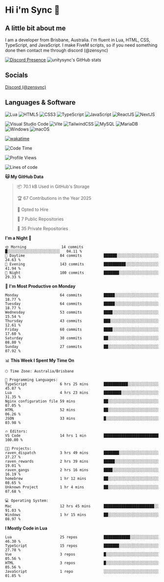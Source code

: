# Hi i'm Sync 👋

## A little bit about me
I am a developer from Brisbane, Australia. I'm fluent in Lua, HTML, CSS, TypeScript, and JavaScript. I make FiveM scripts, so if you need something done then contact me through discord (@zensync)

[![Discord Presence](https://lanyard.cnrad.dev/api/265742868587479050)](https://discord.com/users/265742868587479050)
![unitysync's GitHub stats](https://github-readme-stats.vercel.app/api?username=unitysync&show_icons=true&theme=ambient_gradient)

## Socials
<p><a href="https://discord.com/users/265742868587479050">Discord (@zensync)</a></p>

## Languages & Software
![Lua](https://img.shields.io/badge/lua-%232C2D72.svg?style=for-the-badge&logo=lua&logoColor=white) ![HTML5](https://img.shields.io/badge/html5-%23E34F26.svg?style=for-the-badge&logo=html5&logoColor=white) ![CSS3](https://img.shields.io/badge/css3-%231572B6.svg?style=for-the-badge&logo=css3&logoColor=white) ![TypeScript](https://img.shields.io/badge/TypeScript-3178C6?logo=typescript&logoColor=fff&style=for-the-badge) ![JavaScript](https://img.shields.io/badge/javascript-%23323330.svg?style=for-the-badge&logo=javascript&logoColor=%23F7DF1E) ![ReactJS](https://shields.io/badge/react-black?logo=react&style=for-the-badge) ![NextJS](https://img.shields.io/badge/next.js-000000?style=for-the-badge&logo=nextdotjs&logoColor=white)

![Visual Studio Code](https://custom-icon-badges.demolab.com/badge/Visual%20Studio%20Code-0078d7.svg?logo=vsc&logoColor=white&style=for-the-badge) ![Vite](https://img.shields.io/badge/Vite-646CFF?style=for-the-badge&logo=Vite&logoColor=white) ![TailwindCSS](https://img.shields.io/badge/tailwindcss-%2338B2AC.svg?style=for-the-badge&logo=tailwind-css&logoColor=white) ![MySQL](https://img.shields.io/badge/MySQL-4479A1?style=for-the-badge&logo=mysql&logoColor=white) ![MariaDB](https://img.shields.io/badge/MariaDB-003545?style=for-the-badge&logo=mariadb&logoColor=white) ![Windows](https://custom-icon-badges.demolab.com/badge/Windows-0078D6?logo=windows11&logoColor=white&style=for-the-badge) ![macOS](https://img.shields.io/badge/macOS-000000?logo=apple&logoColor=F0F0F0&style=for-the-badge)

[![wakatime](https://wakatime.com/badge/user/018c590e-972a-4f9d-bbc0-f77a1b8e8227.svg?style=for-the-badge)](https://wakatime.com/@unitysync)

<!--START_SECTION:waka-->
![Code Time](http://img.shields.io/badge/Code%20Time-341%20hrs%2026%20mins-blue)

![Profile Views](http://img.shields.io/badge/Profile%20Views-85-blue)

![Lines of code](https://img.shields.io/badge/From%20Hello%20World%20I%27ve%20Written-368.9%20thousand%20lines%20of%20code-blue)

**🐱 My GitHub Data** 

> 📦 70.1 kB Used in GitHub's Storage 
 > 
> 🏆 67 Contributions in the Year 2025
 > 
> 💼 Opted to Hire
 > 
> 📜 7 Public Repositories 
 > 
> 🔑 35 Private Repositories 
 > 
**I'm a Night 🦉** 

```text
🌞 Morning                14 commits          █░░░░░░░░░░░░░░░░░░░░░░░░   04.11 % 
🌆 Daytime                84 commits          ██████░░░░░░░░░░░░░░░░░░░   24.63 % 
🌃 Evening                143 commits         ██████████░░░░░░░░░░░░░░░   41.94 % 
🌙 Night                  100 commits         ███████░░░░░░░░░░░░░░░░░░   29.33 % 
```
📅 **I'm Most Productive on Monday** 

```text
Monday                   64 commits          █████░░░░░░░░░░░░░░░░░░░░   18.77 % 
Tuesday                  64 commits          █████░░░░░░░░░░░░░░░░░░░░   18.77 % 
Wednesday                53 commits          ████░░░░░░░░░░░░░░░░░░░░░   15.54 % 
Thursday                 43 commits          ███░░░░░░░░░░░░░░░░░░░░░░   12.61 % 
Friday                   60 commits          ████░░░░░░░░░░░░░░░░░░░░░   17.60 % 
Saturday                 30 commits          ██░░░░░░░░░░░░░░░░░░░░░░░   08.80 % 
Sunday                   27 commits          ██░░░░░░░░░░░░░░░░░░░░░░░   07.92 % 
```


📊 **This Week I Spent My Time On** 

```text
🕑︎ Time Zone: Australia/Brisbane

💬 Programming Languages: 
TypeScript               6 hrs 25 mins       ███████████░░░░░░░░░░░░░░   45.87 % 
Lua                      4 hrs 23 mins       ████████░░░░░░░░░░░░░░░░░   31.35 % 
Nginx configuration file 59 mins             ██░░░░░░░░░░░░░░░░░░░░░░░   07.05 % 
HTML                     52 mins             ██░░░░░░░░░░░░░░░░░░░░░░░   06.26 % 
JSON                     33 mins             █░░░░░░░░░░░░░░░░░░░░░░░░   03.98 % 

🔥 Editors: 
VS Code                  14 hrs 1 min        █████████████████████████   100.00 % 

🐱‍💻 Projects: 
raven_dispatch           3 hrs 49 mins       ███████░░░░░░░░░░░░░░░░░░   27.27 % 
raven_rewards            2 hrs 39 mins       █████░░░░░░░░░░░░░░░░░░░░   19.01 % 
raven_gangs              2 hrs 16 mins       ████░░░░░░░░░░░░░░░░░░░░░   16.19 % 
homebrew                 1 hr 12 mins        ██░░░░░░░░░░░░░░░░░░░░░░░   08.65 % 
Unknown Project          1 hr 4 mins         ██░░░░░░░░░░░░░░░░░░░░░░░   07.68 % 

💻 Operating System: 
Mac                      12 hrs 45 mins      ███████████████████████░░   91.03 % 
Windows                  1 hr 15 mins        ██░░░░░░░░░░░░░░░░░░░░░░░   08.97 % 
```

**I Mostly Code in Lua** 

```text
Lua                      25 repos            ████████████░░░░░░░░░░░░░   46.30 % 
TypeScript               15 repos            ███████░░░░░░░░░░░░░░░░░░   27.78 % 
Vue                      3 repos             █░░░░░░░░░░░░░░░░░░░░░░░░   05.56 % 
HTML                     3 repos             █░░░░░░░░░░░░░░░░░░░░░░░░   05.56 % 
JavaScript               1 repo              ░░░░░░░░░░░░░░░░░░░░░░░░░   01.85 % 
```




<!--END_SECTION:waka-->
